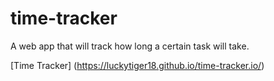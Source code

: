 # time-tracker
A web app that will track how long a certain task will take. 

[Time Tracker] (https://luckytiger18.github.io/time-tracker.io/)
